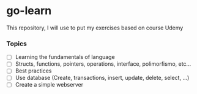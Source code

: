 # go-learn
This repository, I will use to put my exercises based on course Udemy

### Topics
 - [ ] Learning the fundamentals of language
 - [ ] Structs, functions, pointers, operations, interface, polimorfismo, etc...
 - [ ] Best practices
 - [ ] Use database (Create, transactions, insert, update, delete, select, ...)
 - [ ] Create a simple webserver